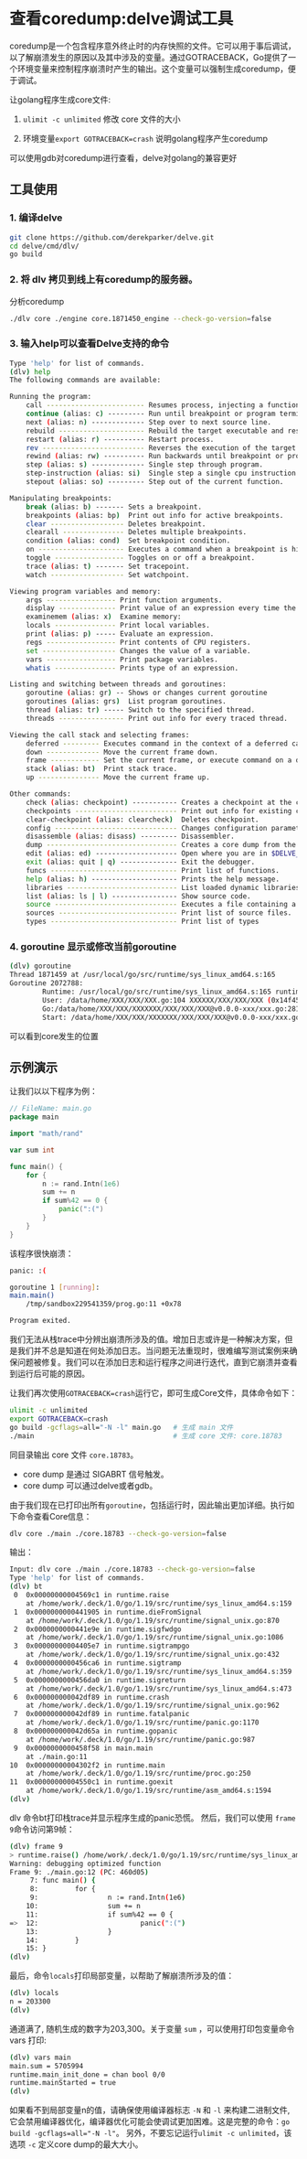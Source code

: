 # 查看coredump:delve调试工具

coredump是一个包含程序意外终止时的内存快照的文件。它可以用于事后调试，以了解崩溃发生的原因以及其中涉及的变量。通过GOTRACEBACK，Go提供了一个环境变量来控制程序崩溃时产生的输出。这个变量可以强制生成coredump，便于调试。

让golang程序生成core文件:

1. `ulimit -c unlimited` 修改 core 文件的大小

2. 环境变量`export GOTRACEBACK=crash` 说明golang程序产生coredump

可以使用gdb对coredump进行查看，delve对golang的兼容更好

## 工具使用

### 1. 编译delve

```bash
git clone https://github.com/derekparker/delve.git
cd delve/cmd/dlv/
go build
```

### 2. 将 dlv 拷贝到线上有coredump的服务器。
分析coredump

```bash
./dlv core ./engine core.1871450_engine --check-go-version=false
```

### 3. 输入help可以查看Delve支持的命令

```bash
Type 'help' for list of commands.
(dlv) help
The following commands are available:

Running the program:
    call ------------------------ Resumes process, injecting a function call (EXPERIMENTAL!!!)
    continue (alias: c) --------- Run until breakpoint or program termination.
    next (alias: n) ------------- Step over to next source line.
    rebuild --------------------- Rebuild the target executable and restarts it. It does not work if the executable was not built by delve.
    restart (alias: r) ---------- Restart process.
    rev ------------------------- Reverses the execution of the target program for the command specified.
    rewind (alias: rw) ---------- Run backwards until breakpoint or program termination.
    step (alias: s) ------------- Single step through program.
    step-instruction (alias: si)  Single step a single cpu instruction.
    stepout (alias: so) --------- Step out of the current function.

Manipulating breakpoints:
    break (alias: b) ------- Sets a breakpoint.
    breakpoints (alias: bp)  Print out info for active breakpoints.
    clear ------------------ Deletes breakpoint.
    clearall --------------- Deletes multiple breakpoints.
    condition (alias: cond)  Set breakpoint condition.
    on --------------------- Executes a command when a breakpoint is hit.
    toggle ----------------- Toggles on or off a breakpoint.
    trace (alias: t) ------- Set tracepoint.
    watch ------------------ Set watchpoint.

Viewing program variables and memory:
    args ----------------- Print function arguments.
    display -------------- Print value of an expression every time the program stops.
    examinemem (alias: x)  Examine memory:
    locals --------------- Print local variables.
    print (alias: p) ----- Evaluate an expression.
    regs ----------------- Print contents of CPU registers.
    set ------------------ Changes the value of a variable.
    vars ----------------- Print package variables.
    whatis --------------- Prints type of an expression.

Listing and switching between threads and goroutines:
    goroutine (alias: gr) -- Shows or changes current goroutine
    goroutines (alias: grs)  List program goroutines.
    thread (alias: tr) ----- Switch to the specified thread.
    threads ---------------- Print out info for every traced thread.

Viewing the call stack and selecting frames:
    deferred --------- Executes command in the context of a deferred call.
    down ------------- Move the current frame down.
    frame ------------ Set the current frame, or execute command on a different frame.
    stack (alias: bt)  Print stack trace.
    up --------------- Move the current frame up.

Other commands:
    check (alias: checkpoint) ----------- Creates a checkpoint at the current position.
    checkpoints ------------------------- Print out info for existing checkpoints.
    clear-checkpoint (alias: clearcheck)  Deletes checkpoint.
    config ------------------------------ Changes configuration parameters.
    disassemble (alias: disass) --------- Disassembler.
    dump -------------------------------- Creates a core dump from the current process state
    edit (alias: ed) -------------------- Open where you are in $DELVE_EDITOR or $EDITOR
    exit (alias: quit | q) -------------- Exit the debugger.
    funcs ------------------------------- Print list of functions.
    help (alias: h) --------------------- Prints the help message.
    libraries --------------------------- List loaded dynamic libraries
    list (alias: ls | l) ---------------- Show source code.
    source ------------------------------ Executes a file containing a list of delve commands
    sources ----------------------------- Print list of source files.
    types ------------------------------- Print list of types
```

### 4. goroutine 显示或修改当前goroutine

```bash
(dlv) goroutine
Thread 1871459 at /usr/local/go/src/runtime/sys_linux_amd64.s:165
Goroutine 2072788:
        Runtime: /usr/local/go/src/runtime/sys_linux_amd64.s:165 runtime.raise (0x474461)
        User: /data/home/XXX/XXX/XXX.go:104 XXXXXX/XXX/XXX/XXX (0x14f454d)
        Go:/data/home/XXX/XXX/XXXXXXX/XXX/XXX/XXX@v0.0.0-xxx/xxx.go:281 XXXXXX/XXX/XXX/XXX (0xc9c9e7)
        Start: /data/home/XXX/XXX/XXXXXXX/XXX/XXX/XXX@v0.0.0-xxx/xxx.go:122 XXXXXX/XXX/XXX/XXX (0xc9be20)
```
可以看到core发生的位置

## 示例演示

让我们以以下程序为例：

```go
// FileName: main.go
package main

import "math/rand"

var sum int

func main() {
    for {
        n := rand.Intn(1e6)
        sum += n
        if sum%42 == 0 {
            panic(":(")
        }
    }
}
```

该程序很快崩溃：
```bash
panic: :(

goroutine 1 [running]:
main.main()
    /tmp/sandbox229541359/prog.go:11 +0x78

Program exited.
```

我们无法从栈trace中分辨出崩溃所涉及的值。增加日志或许是一种解决方案，但是我们并不总是知道在何处添加日志。当问题无法重现时，很难编写测试案例来确保问题被修复。我们可以在添加日志和运行程序之间进行迭代，直到它崩溃并查看到运行后可能的原因。

让我们再次使用`GOTRACEBACK=crash`运行它，即可生成Core文件，具体命令如下：

```bash
ulimit -c unlimited
export GOTRACEBACK=crash
go build -gcflags=all="-N -l" main.go   # 生成 main 文件
./main                                  # 生成 core 文件: core.18783
```

同目录输出 core 文件 `core.18783`。

- core dump 是通过 SIGABRT 信号触发。
- core dump 可以通过delve或者gdb。

由于我们现在已打印出所有`goroutine`，包括运行时，因此输出更加详细。执行如下命令查看Core信息：

```bash
dlv core ./main ./core.18783 --check-go-version=false
```

输出：
```bash
Input: dlv core ./main ./core.18783 --check-go-version=false
Type 'help' for list of commands.
(dlv) bt
 0  0x00000000004569c1 in runtime.raise
    at /home/work/.deck/1.0/go/1.19/src/runtime/sys_linux_amd64.s:159
 1  0x0000000000441905 in runtime.dieFromSignal
    at /home/work/.deck/1.0/go/1.19/src/runtime/signal_unix.go:870
 2  0x0000000000441e9e in runtime.sigfwdgo
    at /home/work/.deck/1.0/go/1.19/src/runtime/signal_unix.go:1086
 3  0x00000000004405e7 in runtime.sigtrampgo
    at /home/work/.deck/1.0/go/1.19/src/runtime/signal_unix.go:432
 4  0x0000000000456ca6 in runtime.sigtramp
    at /home/work/.deck/1.0/go/1.19/src/runtime/sys_linux_amd64.s:359
 5  0x0000000000456da0 in runtime.sigreturn
    at /home/work/.deck/1.0/go/1.19/src/runtime/sys_linux_amd64.s:473
 6  0x000000000042df89 in runtime.crash
    at /home/work/.deck/1.0/go/1.19/src/runtime/signal_unix.go:962
 7  0x000000000042df89 in runtime.fatalpanic
    at /home/work/.deck/1.0/go/1.19/src/runtime/panic.go:1170
 8  0x000000000042d65a in runtime.gopanic
    at /home/work/.deck/1.0/go/1.19/src/runtime/panic.go:987
 9  0x0000000000458f58 in main.main
    at ./main.go:11
10  0x00000000004302f2 in runtime.main
    at /home/work/.deck/1.0/go/1.19/src/runtime/proc.go:250
11  0x00000000004550c1 in runtime.goexit
    at /home/work/.deck/1.0/go/1.19/src/runtime/asm_amd64.s:1594
(dlv) 
```

dlv 命令bt打印栈trace并显示程序生成的panic恐慌。 然后，我们可以使用 `frame 9`命令访问第9帧：
```bash
(dlv) frame 9
> runtime.raise() /home/work/.deck/1.0/go/1.19/src/runtime/sys_linux_amd64.s:159 (PC: 0x45de41)
Warning: debugging optimized function
Frame 9: ./main.go:12 (PC: 460d05)
     7: func main() {
     8:         for {
     9:                 n := rand.Intn(1e6)
    10:                 sum += n
    11:                 if sum%42 == 0 {
=>  12:                         panic(":(")
    13:                 }
    14:         }
    15: }
(dlv)
```
最后，命令`locals`打印局部变量，以帮助了解崩溃所涉及的值：
```bash
(dlv) locals
n = 203300
(dlv) 
```
通道满了, 随机生成的数字为203,300。关于变量 `sum` ，可以使用打印包变量命令vars 打印:
```bash
(dlv) vars main
main.sum = 5705994
runtime.main_init_done = chan bool 0/0
runtime.mainStarted = true
(dlv) 
```

如果看不到局部变量n的值，请确保使用编译器标志 `-N` 和 `-l` 来构建二进制文件,它会禁用编译器优化，编译器优化可能会使调试更加困难。这是完整的命令：`go build -gcflags=all="-N -l"`。 另外，不要忘记运行`ulimit -c unlimited`，该选项 `-c` 定义core dump的最大大小。